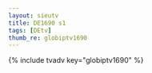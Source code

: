 ```yaml
--- 
layout: sieutv
title: DE1690 s1
tags: [DEtv]
thumb_re: globiptv1690
---
```

{% include tvadv key="globiptv1690" %} 
